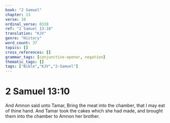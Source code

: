 ```yaml
---
book: "2 Samuel"
chapter: 13
verse: 10
ordinal_verse: 8328
ref: "2 Samuel 13:10"
translation: "KJV"
genre: "History"
word_count: 37
topics: []
cross_references: []
grammar_tags: [conjunctive-opener, negation]
thematic_tags: []
tags: ["Bible","KJV","2-Samuel"]
---
```


# 2 Samuel 13:10

And Amnon said unto Tamar, Bring the meat into the chamber, that I may eat of thine hand. And Tamar took the cakes which she had made, and brought them into the chamber to Amnon her brother.
